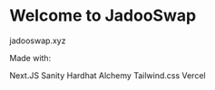 # Welcome to JadooSwap

jadooswap.xyz


Made with:

Next.JS
Sanity
Hardhat
Alchemy
Tailwind.css
Vercel
